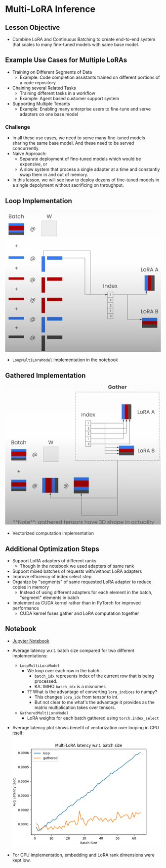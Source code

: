 # Multi-LoRA Inference

## Lesson Objective

- Combine LoRA and Continuous Batching to create end-to-end system that scales to many fine-tuned models with same base model.

## Example Use Cases for Multiple LoRAs

- Training on Different Segments of Data
  - Example: Code completion assistants trained on different portions of a code repository
- Chaining several Related Tasks
  - Training different tasks in a workflow
  - Example: Agent based customer support system
- Supporting Multiple Tenants
  - Example: Enabling many enterprise users to fine-tune and serve adapters on one base model

### Challenge

- In all these use cases, we need to serve many fine-tuned models sharing the same base model. And these need to be served concurrently.
- Naive Approach:
  - Separate deployment of fine-tuned models which would be expensive, or
  - A slow system that process a single adapter at a time and constantly swap them in and out of memory.
- In this lesson, we will see how to deploy dozens of fine-tuned models in a single depolyment without sacrificing on throughput.

## Loop Implementation

![Loop Implementation](../images/6_0.png)

- `LoopMultiLoraModel` implementation in the notebook

## Gathered Implementation

![Gathered Implementation](../images/6_1.png)

- Vectorized computation implementation

## Additional Optimization Steps

- Support LoRA adapters of different ranks
  - Though in the notebook we used adapters of same rank
- Support mixed batches of requests with/without LoRA adapters
- Improve efficiency of index select step
- Organize by "segments" of same requested LoRA adapter to reduce copies in memory
  - Instead of using different adapters for each element in the batch, "segment" elements in batch
- Implement as CUDA kernel rather than in PyTorch for improved performance
  - CUDA kernel fuses gather and LoRA computation together

## Notebook

- [Jupyter Notebook](../code/Lesson_6-Multi-LoRA.ipynb)
- Average latency w.r.t. batch size compared for two different implementations:
  - `LoopMultiLoraModel`
    - We loop over each row in the batch.
      - `batch_idx` represents index of the current row that is being processed.
      - KA: IMHO `batch_idx` is a misnomer.
    - ?? What is the advantage of converting `lora_indices` to numpy?
      - This changes `lora_idx` from tensor to int.
      - But not clear to me what's the advantage it provides as the matrix multiplication takes over tensors.
  - `GatheredMultiLoraModel`
    - LoRA weights for each batch gathered using `torch.index_select`

- Average latency plot shows benefit of vectorization over looping in CPU itself:
  ![Multi-LoRA latency wrt batch size](../code/output/multi_lora_latency.png)
- For CPU implementation, embedding and LoRA rank dimensions were kept low.
